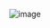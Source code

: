 ![image](https://user-images.githubusercontent.com/78228526/219987724-39918312-d1f3-4a64-8b42-bc0f4e45a067.png)

